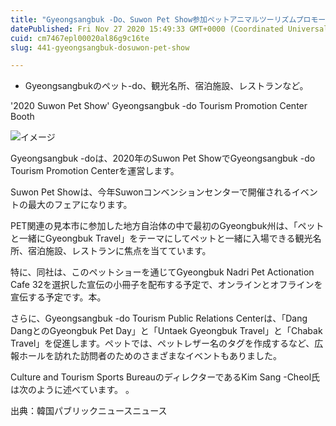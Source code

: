 ```yaml
---
title: "Gyeongsangbuk -Do、Suwon Pet Show参加ペットアニマルツーリズムプロモーションセンター"
datePublished: Fri Nov 27 2020 15:49:33 GMT+0000 (Coordinated Universal Time)
cuid: cm7467epl00020al86g9c16te
slug: 441-gyeongsangbuk-dosuwon-pet-show

---
```



- Gyeongsangbukのペット-do、観光名所、宿泊施設、レストランなど。

'2020 Suwon Pet Show' Gyeongsangbuk -do Tourism Promotion Center Booth

![イメージ](https://cdn.hashnode.com/res/hashnode/image/upload/v1739501372485/a92ee0b4-bbd1-4feb-8f1f-3bfd9caf7e3d.jpeg)

Gyeongsangbuk -doは、2020年のSuwon Pet ShowでGyeongsangbuk -do Tourism Promotion Centerを運営します。

Suwon Pet Showは、今年Suwonコンベンションセンターで開催されるイベントの最大のフェアになります。

PET関連の見本市に参加した地方自治体の中で最初のGyeongbuk州は、「ペットと一緒にGyeongbuk Travel」をテーマにしてペットと一緒に入場できる観光名所、宿泊施設、レストランに焦点を当てています。

特に、同社は、このペットショーを通じてGyeongbuk Nadri Pet Actionation Cafe 32を選択した宣伝の小冊子を配布する予定で、オンラインとオフラインを宣伝する予定です。本。

さらに、Gyeongsangbuk -do Tourism Public Relations Centerは、「Dang DangとのGyeongbuk Pet Day」と「Untaek Gyeongbuk Travel」と「Chabak Travel」を促進します。ペットでは、ペットレザー名のタグを作成するなど、広報ホールを訪れた訪問者のためのさまざまなイベントもありました。

Culture and Tourism Sports BureauのディレクターであるKim Sang -Cheol氏は次のように述べています。 。

出典：韓国パブリックニュースニュース